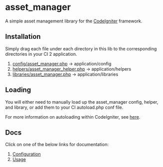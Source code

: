 asset_manager
=============

A simple asset management library for the [CodeIgniter](http://www.codeigniter.com/) framework.

## Installation
Simply drag each file under each directory in this lib to the corresponding directories in your CI 2 application.

1. [config/asset_manager.php](config/asset_manager.php) -> application/config
2. [helpers/asset_manager_helper.php](helpers/asset_manager_helper.php) -> application/helpers
3. [libraries/asset_manager.php](libraries/asset_manager.php) -> application/libraries

## Loading
You will either need to manually load up the asset_manager config, helper, and library, or add them to your CI autoload.php conf file.

For more information on autoloading within CodeIgniter, see [here](http://www.codeigniter.com/userguide2/general/autoloader.html).

## Docs
Click on one of the below links for documentation:

1. [Configuration](documentation/CONFIGURATION.md)
2. [Usage](documentation/USAGE.md)

